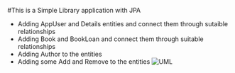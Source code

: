 #This is  a Simple Library application with JPA
- Adding AppUser and Details entities and connect them through sutaible relationships
- Adding Book and BookLoan and connect them through suitable relationships
- Adding Author to the entities
- Adding some Add and Remove to the entities
![UML](https://user-images.githubusercontent.com/94297998/191001919-951ae373-bb50-41ba-b90f-13d4df71c397.PNG)
